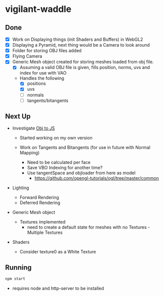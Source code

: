 # vigilant-waddle
## Done
- [x] Work on Displaying things (init Shaders and Buffers) in WebGL2
- [x] Displaying a Pyramid, next thing would be a Camera to look around
- [x] Folder for storing OBJ files added
- [x] Flying Camera
- [x] Generic Mesh object created for storing meshes loaded from obj file.
	- [x] Assuming a valid OBJ file is given, fills position, norms, uvs and index for use with VAO
	- Handles the following
		- [x] positions
		- [x] uvs
		- [ ] normals
		- [ ] tangents/bitangents

## Next Up
- Investigate [Obj to JS](https://github.com/chrispalazzolo/objtojs/blob/master/index.js)
	- Started working on my own version

	- Work on Tangents and Bitangents (for use in future with Normal Mapping)
		- Need to be calculated per face
		- Save VBO Indexing for another time?
		- Use tangentSpace and objloader from here as model
			- https://github.com/opengl-tutorials/ogl/tree/master/common
- Lighting
	- Forward Rendering
	- Deferred Rendering
- Generic Mesh object
	- Textures implemented
		- need to create a default state for meshes with no Textures
		-Multiple Textures

- Shaders
	- Consider texture0 as a White Texture

## Running
```bash
npm start
```
- requires node and http-server to be installed
